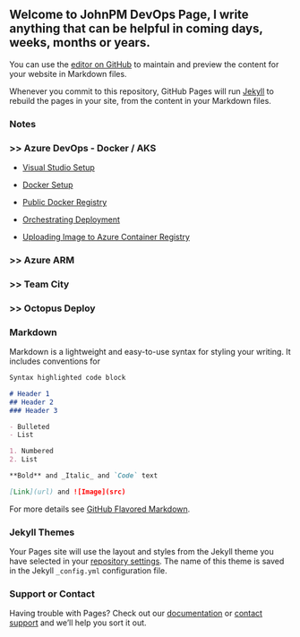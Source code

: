 ## Welcome to JohnPM DevOps Page, I write anything that can be helpful in coming days, weeks, months or years.

You can use the [editor on GitHub](https://github.com/johnpm45/DevOps-Notes/edit/master/README.md) to maintain and preview the content for your website in Markdown files.

Whenever you commit to this repository, GitHub Pages will run [Jekyll](https://jekyllrb.com/) to rebuild the pages in your site, from the content in your Markdown files.

### Notes

### >> Azure DevOps - Docker / AKS

* [Visual Studio Setup](https://github.com/johnpm45/DevOps-Notes/wiki/Visual-Studio-Setup)

* [Docker Setup](https://github.com/johnpm45/DevOps-Notes/wiki/a.-Setup-Docker-and-Automate-Deployment-Windows)

* [Public Docker Registry](https://github.com/johnpm45/DevOps-Notes/wiki/b.-Uploading-Images-to-public-docker-registry)

* [Orchestrating Deployment](https://github.com/johnpm45/DevOps-Notes/wiki/c.-Orchestrating-docker-deployment-using-Azure-Kubernetes-Service)

* [Uploading Image to Azure Container Registry](https://github.com/johnpm45/DevOps-Notes/wiki/d.-Uploading-image-to-Azure-container-registry)

### >> Azure ARM

### >> Team City

### >> Octopus Deploy

### Markdown

Markdown is a lightweight and easy-to-use syntax for styling your writing. It includes conventions for

```markdown
Syntax highlighted code block

# Header 1
## Header 2
### Header 3

- Bulleted
- List

1. Numbered
2. List

**Bold** and _Italic_ and `Code` text

[Link](url) and ![Image](src)
```

For more details see [GitHub Flavored Markdown](https://guides.github.com/features/mastering-markdown/).

### Jekyll Themes

Your Pages site will use the layout and styles from the Jekyll theme you have selected in your [repository settings](https://github.com/johnpm45/DevOps-Notes/settings). The name of this theme is saved in the Jekyll `_config.yml` configuration file.

### Support or Contact

Having trouble with Pages? Check out our [documentation](https://help.github.com/categories/github-pages-basics/) or [contact support](https://github.com/contact) and we’ll help you sort it out.
